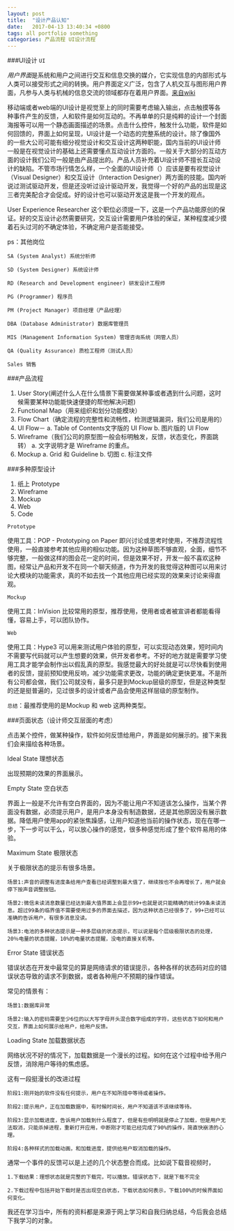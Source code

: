 ```yaml
---
layout: post
title:  "设计产品认知"
date:   2017-04-13 13:40:34 +0800
tags: all portfolio something
categories: 产品流程 UI设计流程
---
```


###UI设计
`UI`

*用户界面*是系统和用户之间进行交互和信息交换的媒介，它实现信息的内部形式与人类可以接受形式之间的转换。用户界面定义广泛，包含了人机交互与图形用户界面，凡参与人类与机械的信息交流的领域都存在着用户界面。[来自wiki]

移动端或者web端的UI设计是视觉至上的同时需要考虑输入输出，点击触摸等各种事件产生的反馈，人和软件是如何互动的。不再单单的只是纯粹的设计一个封面海报等可以用一个静态画面描述的场景。点击什么控件，触发什么功能，软件是如何回馈的，界面上如何呈现，UI设计是一个动态的完整系统的设计。除了像国外的一些大公司可能有细分视觉设计和交互设计这两种职能，国内当前的UI设计师一般是在视觉设计的基础上还需要懂点互动设计方面的。一般关于大部分的互动方面的设计我们公司一般是由产品提出的。产品人员补充着UI设计师不擅长互动设计的缺陷。不管市场行情怎么样，一个全面的UI设计师（）应该是要有视觉设计（Visual Designer）和交互设计（Interaction Designer）两方面的技能。国内听说过测试驱动开发，但是还没听过设计驱动开发，我觉得一个好的产品的出现是这三者完美配合才会促成。好的设计也可以驱动开发这是我一个开发的观点。

User Experience Researcher 这个职位必须提一下，这是一个产品功能原创的保证。好的交互设计必然需要研究，交互设计需要用户体验的保证，某种程度减少摸着石头过河的不确定体验，不确定用户是否能接受。

ps：其他岗位
	
	SA (System Analyst) 系统分析师
	
	SD (System Designer) 系统设计师
	
	RD (Research and Development engineer) 研发设计工程师
	
	PG (Programmer) 程序员
	
	PM (Project Manager) 项目经理（产品经理）
	
	DBA (Database Administrator) 数据库管理员
	
	MIS (Management Information System) 管理咨询系统（网管人员）
	
	QA (Quality Assurance) 质检工程师（测试人员）
	
	Sales 销售
	
###产品流程
 
1. User Story(阐述什么人在什么情景下需要做某种事或者遇到什么问题，这时候需要某种功能能快速便捷的帮他解决问题)
2. Functional Map（用来组织和划分功能模块）
3. Flow Chart（确定流程的完整性和流畅性，检测逻辑漏洞，我们公司是用的）
4. UI Flow－
    a. Table of Contents文字版的 UI Flow
    b. 图片版的 UI Flow
5. Wireframe（我们公司的原型图一般会标明触发，反馈，状态变化，界面跳转）
    a. 文字说明才是 Wireframe 的重点。
6. Mockup
    a. Grid 和 Guideline
    b. 切图
    c. 标注文件

###多种原型设计

1. 纸上 Prototype
2. Wireframe
3. Mockup
4. Web
5. Code

`Prototype`

使用工具：POP - Prototyping on Paper
即兴讨论或思考时使用，不推荐流程性使用，一般直接参考其他应用的相似功能。因为这种草图不够直观，全面，细节不够完整，一般做这样的图会花一定的时间，但是效果不好，开发一般不喜欢这种图，经常让产品和开发不在同一个聊天频道，作为开发的我觉得这种图可以用来讨论大模块的功能需求，真的不如去找一个其他应用已经实现的效果来讨论来得直观。

`Mockup`

 使用工具：InVision
 比较常用的原型，推荐使用，使用者或者被宣讲者都能看得懂，容易上手，可以团队协作。
 
 `Web`
 
 使用工具：Hype3 
 可以用来测试用户体验的原型，可以实现动态效果，短时间内不需要写代码就可以产生想要的效果，供开发者参考。不好的地方就是需要学习使用工具才能学会制作出以假乱真的原型。我感觉最大的好处就是可以尽快看到使用者的反馈，提前预知使用反响，减少功能需求更改，功能的确定更快更准。不是所有公司都会做，我们公司就没有，最多只是到Mockup层级的原型，但是这种类型的还是挺普遍的，见过很多的设计或者产品会使用这样层级的原型制作。

 
 `总结`：最推荐使用的是Mockup 和 web 这两种类型。
 

    
###页面状态（设计师交互层面的考虑）

点击某个控件，做某种操作，软件如何反馈给用户，界面是如何展示的。接下来我们会来描绘各种场景。

Ideal State 理想状态

出现预期的效果的界面展示。

Empty State 空白状态

界面上一般是不允许有空白界面的，因为不能让用户不知道该怎么操作，当某个界面没有数据，必须提示用户，是用户本身没有制造数据，还是其他原因没有展示数据。降低用户使用app的紧张焦躁感，让用户知道他当前的操作状态，现在在哪一步，下一步可以干么，可以放心操作的感觉，很多种感觉形成了整个软件易用的体验。

Maximum State 极限状态

关于极限状态的提示有很多场景。

	场景1:声音的调整有进度条给用户查看已经调整到最大值了，继续按也不会再增长了，用户就会停下按声音调整按钮。
	
	场景2:微信未读消息数量已经达到最大值界面上会显示99+也就是说只能精确的统计99条未读消息。超过99条的临界值不需要使用过多的界面去描述，因为这种状态已经很多了，99+已经可以准确的告诉用户，有很多消息没读。
	
	场景3:电池的多种状态提示是一种多层级的状态提示，可以说是每个层级极限状态的处理，20％电量的状态提醒，10%的电量状态提醒，没电的直接关机等。

Error State 错误状态

错误状态在开发中最常见的算是网络请求的错误提示，各种各样的状态码对应的错误状态导致的请求不到数据，或者各种用户不预期的操作错误。

常见的情景有：
	
	场景1:数据库异常
	
	场景2:输入的密码需要至少6位的以大写字母开头混合数字组成的字符，这些状态下如何和用户交互，界面上如何展示给用户，给用户反馈。

Loading State 加载数据状态

网络状况不好的情况下，加载数据是一个漫长的过程。如何在这个过程中给予用户反馈，消除用户等待的焦虑感。

这有一段挺漫长的改进过程

	阶段1:刚开始的软件没有任何提示，用户在不知所措中等待或者操作。
	
	阶段2:提示用户，正在加载数据中，有时候时间长，用户不知道该不该继续等待。
	
	阶段3:显示加载进度，告诉用户加载到什么程度了，但是有些明明就是停止了加载，但是用户无法取消，只能杀掉进程，重新打开应用，中断刚才可能已经完成了90%的操作，简直快崩溃的心理。
	
	阶段4:各种样式的加载动画，和加载进度，提供给用户取消加载的操作。

通常一个事件的反馈可以是上述的几个状态整合而成。比如说下载音视频时，
	
	1.下载结果：理想状态就是完整的下载完，可以播放。错误状态下，就是下载不完全
	
	2.下载过程中包括开始下载时是否出现空白状态，下载状态如何表示，下载100%的时候界面如何变化。

我还在学习当中，所有的资料都是来源于网上学习和自我归纳总结，今后我会总结下我学习的对象。






[来自wiki]: https://zh.wikipedia.org/wiki/%E7%94%A8%E6%88%B7%E7%95%8C%E9%9D%A2#.E9.9B.BB.E8.85.A6.E6.87.89.E7.94.A8
